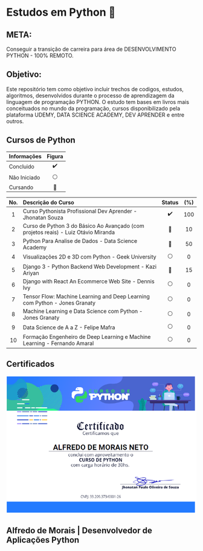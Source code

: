 # Estudos em Python :snake: 

## META:
Conseguir a transição de carreira para área de DESENVOLVIMENTO PYTHON - 100% REMOTO. 

## Objetivo: 
Este repositório tem como objetivo incluir trechos de codigos, estudos, algoritmos, desenvolvidos durante o processo de aprendizagem da linguagem de programação PYTHON. O estudo tem bases em livros mais conceituados no mundo da programação, cursos disponibilizado pela plataforma UDEMY, DATA SCIENCE ACADEMY, DEV APRENDER e entre outros. 

## Cursos de Python

|Informações | Figura            |
|:---        | :---:             |
|Concluido   |:heavy_check_mark: |
|Não Iniciado|:white_circle:     |
|Cursando    |:large_blue_circle:|


|No.  | Descrição do Curso                                                               | Status            | (%) |
|:---:|:---                                                                              | :---:             |:---:|
|1    |Curso Pythonista Profissional Dev Aprender - Jhonatan Souza                       |:heavy_check_mark: | 100 |
|2    |Curso de Python 3 do Básico Ao Avançado (com projetos reais) - Luiz Otávio Miranda|:large_blue_circle:| 10  |
|3    |Python Para Analise de Dados - Data Science Academy                               |:large_blue_circle:| 50  |
|4    |Visualizações 2D e 3D com Python - Geek University                                |:white_circle:     | 0   |
|5    |Django 3 - Python Backend Web Development - Kazi Ariyan                           |:large_blue_circle:| 15  |
|6    |Django with React An Ecommerce Web Site - Dennis Ivy                              |:white_circle:     | 0   |
|7    |Tensor Flow: Machine Learning and Deep Learning com Python - Jones Granaty        |:white_circle:     | 0   |
|8    |Machine Learning e Data Science com Python - Jones Granaty                        |:white_circle:     | 0   |
|9    |Data Science de A a Z - Felipe Mafra                                              |:white_circle:     | 0   |
|10   |Formação Engenheiro de Deep Learning e Machine Learning - Fernando Amaral         |:white_circle:     | 0   |

## Certificados

![Text Alt](outros_arquivos/certficado_dev_aprender.png)


## Alfredo de Morais | Desenvolvedor de Aplicações Python
